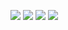 ![](https://i.imgur.com/gjVZglR.png)
![](https://i.imgur.com/Je5aRzr.png)
![](https://i.imgur.com/SNY93vr.png)
![](https://i.imgur.com/mYTDNpm.png)

